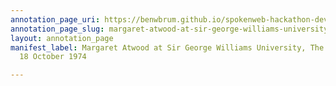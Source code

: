 ```yaml
---
annotation_page_uri: https://benwbrum.github.io/spokenweb-hackathon-development/annotations/margaret-atwood-at-sir-george-williams-university-the-poetry-series-18-october-1974-canvas-1-audience-member-10.json
annotation_page_slug: margaret-atwood-at-sir-george-williams-university-the-poetry-series-18-october-1974-canvas-1-audience-member-10
layout: annotation_page
manifest_label: Margaret Atwood at Sir George Williams University, The Poetry Series,
  18 October 1974

---
```

